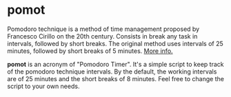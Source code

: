 # pomot
Pomodoro technique is a method of time management proposed by Francesco Cirillo on the 20th century. Consists in break any task in intervals, followed by short breaks. The original method uses intervals of 25 minutes, followed by short breaks of 5 minutes. [More info.](https://en.wikipedia.org/wiki/Pomodoro_Technique)

**pomot** is an acronym of "Pomodoro Timer". It's a simple script to keep track of the pomodoro technique intervals. By the default, the working intervals are of 25 minutes and the short breaks of 8 minutes. Feel free to change the script to your own needs.
